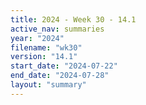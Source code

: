 ```yaml
---
title: 2024 - Week 30 - 14.1
active_nav: summaries
year: "2024"
filename: "wk30"
version: "14.1"
start_date: "2024-07-22"
end_date: "2024-07-28"
layout: "summary"
---
```

